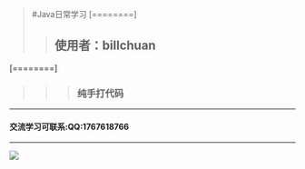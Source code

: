 ﻿>#Java日常学习
[========]
>>##  使用者：billchuan
[========]
>>>### 纯手打代码

------------

#### 交流学习可联系:QQ:1767618766

------------

[![](https://image.so.com/z?a=viewPage&ch=design&ancestor=list&clw=254#grpid=813519029439b7735a38fb99ca65924d&id=f8d90b1592d3298dfd39a2126016e542&prevsn=-1&currsn=0)](https://image.so.com/z?a=viewPage&ch=design&ancestor=list&clw=254#grpid=813519029439b7735a38fb99ca65924d&id=f8d90b1592d3298dfd39a2126016e542&prevsn=-1&currsn=0)

